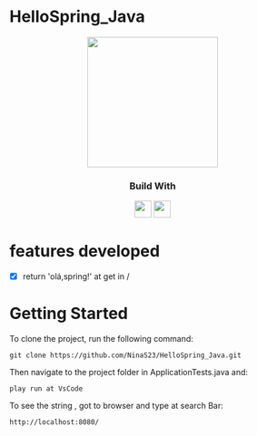 # HelloSpring_Java
  <div align='center'>
    <img height="230px" src="https://em-content.zobj.net/source/microsoft-teams/337/waving-hand_1f44b.png">
  </div>
  
<div align="center">
  <h3>Build With</h3>
  <img src="https://img.shields.io/badge/java-%23ED8B00.svg?style=for-the-badge&logo=java&logoColor=white" height="30px"/>
  <img src="https://img.shields.io/badge/spring-%236DB33F.svg?style=for-the-badge&logo=spring&logoColor=white" height="30px"/>
</div>

#  features developed 
- [x] return 'olá,spring!' at get in /


# Getting Started
To clone the project, run the following command:

```git
git clone https://github.com/NinaS23/HelloSpring_Java.git
```
Then navigate to the project folder in ApplicationTests.java and:

```git
play run at VsCode
```

To see the string , got to browser and type at search Bar: 
```git
http://localhost:8080/
```
